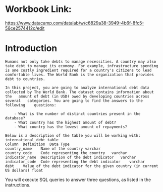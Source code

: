 # Workbook Link:
 https://www.datacamp.com/datalab/w/c6829a38-3949-4b6f-8fc5-56ce2574412c/edit

# Introduction
    Humans not only take debts to manage necessities. A country may also    take debt to manage its economy. For example, infrastructure spending  is one costly ingredient required for a country's citizens to lead   comfortable lives. The World Bank is the organization that provides   debt to countries.

    In this project, you are going to analyze international debt data   collected by The World Bank. The dataset contains information about the   amount of debt (in USD) owed by developing countries across several   categories. You are going to find the answers to the following    questions:

        - What is the number of distinct countries present in the database?
        - What country has the highest amount of debt?
        - What country has the lowest amount of repayments?

    Below is a description of the table you will be working with:
    international_debt table
    Column	Definition	Data Type
    country_name	Name of the country	varchar
    country_code	Code representing the country	varchar
    indicator_name	Description of the debt indicator	varchar
    indicator_code	Code representing the debt indicator	varchar
    debt	Value of the debt indicator for the given country (in current   US dollars)	float

You will execute SQL queries to answer three questions, as listed in the instructions.